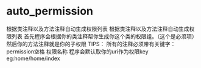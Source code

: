 # auto_permission
根据类注释以及方法注释自动生成权限列表
根据类注释以及方法注释自动生成权限列表
首先程序会根据你的类注释帮你生成你这个类的权限组。（这个是必须项）
然后你的方法注释就是你的子权限
TIPS：
所有的注释必须带有关键字：permission空格 权限名称
程序会默认取你的uri作为权限key 
eg:home/home/index
